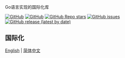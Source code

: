<!-- <p align="center">
  <img src="/logo.png" height="300"/>
</p> -->
<p align="left">
Go语言实现的国际化库
</p>
<p align="left">
  <a href="https://github.com/tigateam/tgi18n-go/blob/main/LICENSE"><img alt="GitHub" src="https://img.shields.io/github/license/tigateam/tgi18n-go?style=flat-square"/></a>
  <a href="https://github.com/misitebao/standard-repository"><img alt="GitHub" src="https://img.shields.io/badge/Readme--Style-standard--repository-brightgreen?style=flat-square"/></a>
  <a href="https://github.com/tigateam/tgi18n-go"><img alt="GitHub Repo stars" src="https://img.shields.io/github/stars/tigateam/tgi18n-go?style=flat-square"/></a>
  <a href="https://github.com/tigateam/tgi18n-go/issues"><img alt="GitHub issues" src="https://img.shields.io/github/issues/tigateam/tgi18n-go?style=flat-square"/></a>
  <a href="https://github.com/tigateam/tgi18n-go/releases"><img alt="GitHub release (latest by date)" src="https://img.shields.io/github/v/release/tigateam/tgi18n-go?style=flat-square"/></a>
</p>

<span id="nav-1"></span>

## 国际化

[English](README.md) | [简体中文](README.zh-Hans.md)
